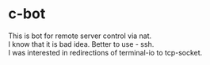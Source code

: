 c-bot
=====

This is bot for remote server control via nat.  
I know that it is bad idea. Better to use - ssh.  
I was interested in redirections of terminal-io to tcp-socket. 
